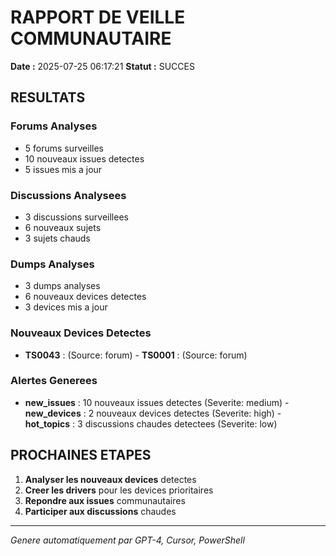 ﻿# RAPPORT DE VEILLE COMMUNAUTAIRE

**Date :** 2025-07-25 06:17:21
**Statut :** SUCCES

## RESULTATS

### Forums Analyses
- 5 forums surveilles
- 10 nouveaux issues detectes
- 5 issues mis a jour

### Discussions Analysees
- 3 discussions surveillees
- 6 nouveaux sujets
- 3 sujets chauds

### Dumps Analyses
- 3 dumps analyses
- 6 nouveaux devices detectes
- 3 devices mis a jour

### Nouveaux Devices Detectes
- **TS0043** :  (Source: forum) - **TS0001** :  (Source: forum)

### Alertes Generees
- **new_issues** : 10 nouveaux issues detectes (Severite: medium) - **new_devices** : 2 nouveaux devices detectes (Severite: high) - **hot_topics** : 3 discussions chaudes detectees (Severite: low)

## PROCHAINES ETAPES

1. **Analyser les nouveaux devices** detectes
2. **Creer les drivers** pour les devices prioritaires
3. **Repondre aux issues** communautaires
4. **Participer aux discussions** chaudes

---
*Genere automatiquement par GPT-4, Cursor, PowerShell*
